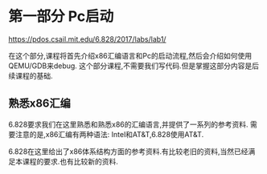 # 第一部分 Pc启动
https://pdos.csail.mit.edu/6.828/2017/labs/lab1/

在这个部分,课程将首先介绍x86汇编语言和Pc的启动流程,然后会介绍如何使用QEMU/GDB来debug.
这个部分课程,不需要我们写代码.但是掌握这部分内容是后续课程的基础.

## 熟悉x86汇编
6.828要求我们在这里熟悉和熟悉x86的汇编语言,并提供了一系列的参考资料.
需要注意的是,x86汇编有两种语法: Intel和AT&T,6.828使用AT&T.

6.828在这里给出了x86体系结构方面的参考资料.有比较老旧的资料,当然已经满足本课程的要求.也有比较新的资料.


